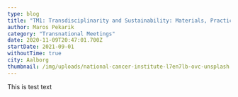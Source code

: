 ```yaml
---
type: blog
title: "TM1: Transdisciplinarity and Sustainability: Materials, Practices & Pedagogy "
author: Maros Pekarik
category: "Transnational Meetings"
date: 2020-11-09T20:47:01.700Z
startDate: 2021-09-01
withoutTime: true
city: Aalborg
thumbnail: /img/uploads/national-cancer-institute-l7en7lb-ovc-unsplash.jpg
---
```

This is test text
